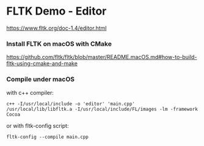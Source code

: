 # FLTK Demo - Editor

https://www.fltk.org/doc-1.4/editor.html

### Install FLTK on macOS with CMake

https://github.com/fltk/fltk/blob/master/README.macOS.md#how-to-build-fltk-using-cmake-and-make

### Compile under macOS
with c++ compiler:
```
c++ -I/usr/local/include -o 'editor' 'main.cpp' /usr/local/lib/libfltk.a -I/usr/local/include/FL/images -lm -framework Cocoa
```


or with fltk-config script:

`fltk-config --compile main.cpp`
